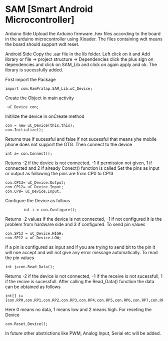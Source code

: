 # SAM [Smart Android Microcontroller]
Arduino Side 
Upload the Arduino firmware .hex files according to the board in the arduino microcontroller using Xloader. The files containing wdt means the board should support wdt reset.
	
Android Side 
Copy the .aar file in the lib folder. Left click on it and Add library or file -> project structure -> Dependencies click the plus sign on dependencies and click on SAM_Lib and click on again apply and ok. The library is sucessfully added.

First import the Package

	import com.RamPratap.SAM_Lib.uC_Device;

Create the Object in main activity

	 uC_Device con;
Initilize the device in onCreate method

	con = new uC_Device(this,this);
	con.Initialize();
Returns true if sucessful and false if not sucessful that means yhe mobile phone does not support the OTG. Then connect to the device

	int a= con.Connect();
Returns -2 if the device is not connected, -1 if permission not given, 1 if connected and 2 if already Conect() function is called
Set the pins as input or output as following the pins are from CP0 to CP13

	con.CP13= uC_Device.Output;
	con.CP12= uC_Device.Input;
	con.CP8= uC_Device.Input;
Configure the Device as follous

	        int i = con.Configure();
Returns -2 values if the device is not connected, -1 if not configured it is the problem from hardware side and 3 if configured. To send pin values

	con.SP13 = uC_Device.HIGH;
	con.SP12 = uC_Device.LOW;
If a pin is configured as input and if you are trying to send bit to the pin it will noe accept and will not give any error message automatically. To read the pin values

	int j=con.Read_Data();
Returns -2 if the device is not connected, -1 if the receive is not sucessfull, 1 if the recive is sucessfull. After calling the Read_Data() function the data can be obtained as follows

	int[] i={con.RP0,con.RP1,con.RP2,con.RP3,con.RP4,con.RP5,con.RP6,con.RP7,con.RP8,con.RP9,con.RP10,con.RP11,con.RP12,con.RP13};
Here 0 means no data, 1 means low and 2 means high. For reseting the Device

	con.Reset_Device();
        

In future other abstrictions like PWM, Analog Input, Serial etc will be added.
